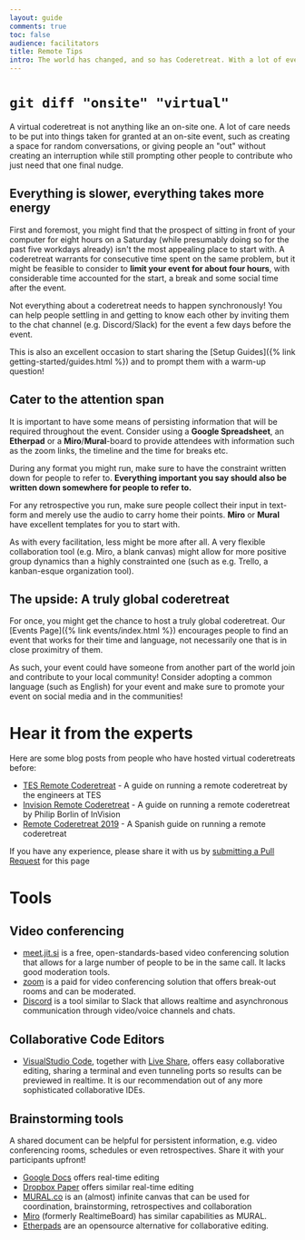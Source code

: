 ```yaml
---
layout: guide
comments: true
toc: false
audience: facilitators
title: Remote Tips
intro: The world has changed, and so has Coderetreat. With a lot of events going remote this year, we want to provide you with some guidance on how a remote Coderetreat can work.
---
```


# `git diff "onsite" "virtual"`

A virtual coderetreat is not anything like an on-site one. A lot of care needs to be put into things taken for granted at an on-site event, such as creating a space for random conversations, or giving people an "out" without creating an interruption while still prompting other people to contribute who just need that one final nudge.

## Everything is slower, everything takes more energy

First and foremost, you might find that the prospect of sitting in front of your computer for eight hours on a Saturday (while presumably doing so for the past five workdays already) isn't the most appealing place to start with. A coderetreat warrants for consecutive time spent on the same problem, but it might be feasible to consider to **limit your event for about four hours**, with considerable time accounted for the start, a break and some social time after the event.

<div class="advice" markdown="1">
Not everything about a coderetreat needs to happen synchronously! You can help people settling in and getting to know each other by inviting them to the chat channel (e.g. Discord/Slack) for the event a few days before the event.

This is also an excellent occasion to start sharing the [Setup Guides]({% link getting-started/guides.html %}) and to prompt them with a warm-up question!
</div>

## Cater to the attention span

It is important to have some means of persisting information that will be required throughout the event. Consider using a **Google Spreadsheet**, an **Etherpad** or a **Miro**/**Mural**-board to provide attendees with information such as the zoom links, the timeline and the time for breaks etc.

During any format you might run, make sure to have the constraint written down for people to refer to. **Everything important you say should also be written down somewhere for people to refer to.** 

For any retrospective you run, make sure people collect their input in text-form and merely use the audio to carry home their points. **Miro** or **Mural** have excellent templates for you to start with.

<div class="advice" markdown="1">
As with every facilitation, less might be more after all. A very flexible collaboration tool (e.g. Miro, a blank canvas) might allow for more positive group dynamics than a highly constrainted one (such as e.g. Trello, a kanban-esque organization tool).
</div>

## The upside: A truly global coderetreat

For once, you might get the chance to host a truly global coderetreat. Our [Events Page]({% link events/index.html %}) encourages people to find an event that works for their time and language, not necessarily one that is in close proximitry of them.

As such, your event could have someone from another part of the world join and contribute to your local community! Consider adopting a common language (such as English) for your event and make sure to promote your event on social media and in the communities!

# Hear it from the experts

Here are some blog posts from people who have hosted virtual coderetreats before:

- [TES Remote Coderetreat](https://engineering.tes.com/post/remote-code-retreat/) - A guide on running a remote coderetreat by the engineers at TES
- [Invision Remote Coderetreat](https://medium.com/@philborlin/retrospective-on-a-remote-global-day-of-coderetreat-ace1baf20bae) - A guide on running a remote coderetreat by Philip Borlin of InVision
- [Remote Coderetreat 2019](https://github.com/remote-code-retreat/code-retreat-2019) - A Spanish guide on running a remote coderetreat

If you have any experience, please share it with us by [submitting a Pull Request](https://github.com/coderetreat/coderetreat.org) for this page

# Tools

## Video conferencing

- [meet.jit.si](https://meet.jit.si/) is a free, open-standards-based video conferencing solution that allows for a large number of people to be in the same call. It lacks good moderation tools.
- [zoom](https://zoom.us) is a paid for video conferencing solution that offers break-out rooms and can be moderated.
- [Discord](https://discord.com/) is a tool similar to Slack that allows realtime and asynchronous communication through video/voice channels and chats.

## Collaborative Code Editors

- [VisualStudio Code](https://code.visualstudio.com/), together with [Live Share](https://marketplace.visualstudio.com/items?itemName=MS-vsliveshare.vsliveshare), offers easy collaborative editing, sharing a terminal and even tunneling ports so results can be previewed in realtime. It is our recommendation out of any more sophisticated collaborative IDEs.

## Brainstorming tools

A shared document can be helpful for persistent information, e.g. video conferencing rooms, schedules or even retrospectives. Share it with your participants upfront!

- [Google Docs](https://docs.google.com/) offers real-time editing
- [Dropbox Paper](https://paper.dropbox.com/) offers similar real-time editing
- [MURAL.co](https://mural.co) is an (almost) infinite canvas that can be used for coordination, brainstorming, retrospectives and collaboration
- [Miro](https://miro.com/) (formerly RealtimeBoard) has similar capabilities as MURAL.
- [Etherpads](https://etherpad.org/) are an opensource alternative for collaborative editing.

